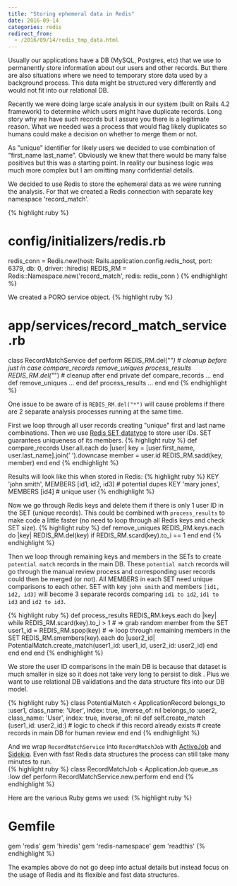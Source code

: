 ```yaml
---
title: "Storing ephemeral data in Redis"
date: 2016-09-14
categories: redis
redirect_from:
  - /2016/09/14/redis_tmp_data.html
---
```


Usually our applications have a DB (MySQL, Postgres, etc) that we use to permanently store information about our users and other records.  But there are also situations where we need to temporary store data used by a background process.  This data might be structured very differently and would not fit into our relational DB.

Recently we were doing large scale analysis in our system (built on Rails 4.2 framework) to determine which users might have duplicate records.  Long story why we have such records but I assure you there is a legitimate reason.  What we needed was a process that would flag likely duplicates so humans could make a decision on whether to merge them or not.  

As "unique" identifier for likely users we decided to use combination of "first_name last_name".  Obviously we knew that there would be many false positives but this was a starting point.  In reality our business logic was much more complex but I am omitting many confidential details.  

We decided to use Redis to store the ephemeral data as we were running the analysis.  For that we created a Redis connection with separate key namespace 'record_match'.  

{% highlight ruby %}
  # config/initializers/redis.rb
  redis_conn = Redis.new(host: Rails.application.config.redis_host, port: 6379, db: 0, driver: :hiredis)
  REDIS_RM = Redis::Namespace.new('record_match', redis: redis_conn )
{% endhighlight %}

We created a PORO service object.
{% highlight ruby %}
# app/services/record_match_service.rb
class RecordMatchService
  def perform
    REDIS_RM.del("*") # cleanup before just in case
    compare_records
    remove_uniques
    process_results
    REDIS_RM.del("*") # cleanup after
  end
private
  def compare_records
    ...
  end
  def remove_uniques
    ...
  end
  def process_results
    ...
  end
end
{% endhighlight %}

One issue to be aware of is `REDIS_RM.del("*")` will cause problems if there are 2 separate analysis processes running at the same time.  

First we loop through all user records creating "unique" first and last name combinations.  Then we use [Redis SET datatype](http://redis.io/commands/sadd) to store user IDs.  SET guarantees uniqueness of its members.
{% highlight ruby %}
def compare_records
  User.all.each do |user|
    key = [user.first_name, user.last_name].join(' ').downcase
    member = user.id
    REDIS_RM.sadd(key, member)
  end
end
{% endhighlight %}

Results will look like this when stored in Redis:
{% highlight ruby %}
KEY 'john smith', MEMBERS [id1, id2, id3]  # potential dupes
KEY 'mary jones', MEMBERS [id4] # unique user
{% endhighlight %}

Now we go through Redis keys and delete them if there is only 1 user ID in the SET (unique records).  This could be combined with `process_results` to make code a little faster (no need to loop through all Redis keys and check SET size).
{% highlight ruby %}
def remove_uniques
  REDIS_RM.keys.each do |key|
    REDIS_RM.del(key) if REDIS_RM.scard(key).to_i == 1
  end
end
{% endhighlight %}

Then we loop through remaining keys and members in the SETs to create `potential match` records in the main DB.  These `potential match` records will go through the manual review process and corresponding user records could then be merged (or not).  All MEMBERS in each SET need unique comparisons to each other.  SET with key `john smith` and members `[id1, id2, id3]` will become 3 separate records comparing `id1 to id2`, `id1 to id3` and `id2 to id3`.

{% highlight ruby %}
def process_results
  REDIS_RM.keys.each do |key|
    while REDIS_RM.scard(key).to_i > 1
      # => grab random member from the SET
      user1_id = REDIS_RM.spop(key)
      # => loop through remaining members in the SET
      REDIS_RM.smembers(key).each do |user2_id|
        PotentialMatch.create_match(user1_id: user1_id, user2_id: user2_id)
      end
    end
  end
end
{% endhighlight %}

We store the user ID comparisons in the main DB is because that dataset is much smaller in size so it does not take very long to persist to disk .  Plus we want to use relational DB validations and the data structure fits into our DB model.  

{% highlight ruby %}
class PotentialMatch  < ApplicationRecord
  belongs_to :user1, class_name: 'User', index: true, inverse_of: nil
  belongs_to :user2, class_name: 'User', index: true, inverse_of: nil
  def self.create_match (user1_id: user2_id:)
    # logic to check if this record already exists
    # create records in main DB for human review
  end
end
{% endhighlight %}

And we wrap `RecordMatchService` into `RecordMatchJob` with [ActiveJob](http://edgeguides.rubyonrails.org/active_job_basics.html) and [Sidekiq](https://github.com/mperham/sidekiq).  Even with fast Redis data structures the process can still take many minutes to run.  
{% highlight ruby %}
class RecordMatchJob < ApplicationJob
  queue_as :low
  def perform
    RecordMatchService.new.perform
  end
end
{% endhighlight %}

Here are the various Ruby gems we used:
{% highlight ruby %}
  # Gemfile
  gem 'redis'
  gem 'hiredis'
  gem 'redis-namespace'
  gem 'readthis'
{% endhighlight %}

The examples above do not go deep into actual details but instead focus on the usage of Redis and its flexible and fast data structures.  

